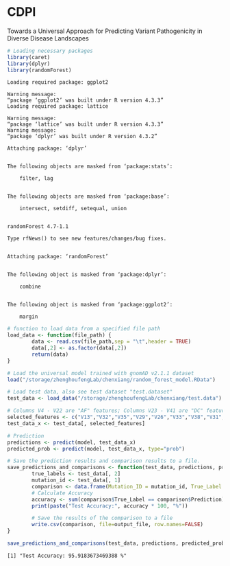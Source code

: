 # CDPI
Towards a Universal Approach for Predicting Variant Pathogenicity in Diverse Disease Landscapes
```R
# Loading necessary packages
library(caret)
library(dplyr)
library(randomForest)

```

    Loading required package: ggplot2
    
    Warning message:
    “package ‘ggplot2’ was built under R version 4.3.3”
    Loading required package: lattice
    
    Warning message:
    “package ‘lattice’ was built under R version 4.3.3”
    Warning message:
    “package ‘dplyr’ was built under R version 4.3.2”
    
    Attaching package: ‘dplyr’
    
    
    The following objects are masked from ‘package:stats’:
    
        filter, lag
    
    
    The following objects are masked from ‘package:base’:
    
        intersect, setdiff, setequal, union
    
    
    randomForest 4.7-1.1
    
    Type rfNews() to see new features/changes/bug fixes.
    
    
    Attaching package: ‘randomForest’
    
    
    The following object is masked from ‘package:dplyr’:
    
        combine
    
    
    The following object is masked from ‘package:ggplot2’:
    
        margin
    
    



```R
# function to load data from a specified file path
load_data <- function(file_path) {
        data <- read.csv(file_path,sep = "\t",header = TRUE)
        data[,2] <- as.factor(data[,2])
        return(data)
}

# Load the universal model trained with gnomAD v2.1.1 dataset
load("/storage/zhenghoufengLab/chenxiang/random_forest_model.RData")

# Load test data, also see test dataset "test.dataset"
test_data <- load_data("/storage/zhenghoufengLab/chenxiang/test.data")

# Columns V4 - V22 are "AF" features; Columns V23 - V41 are "DC" features
selected_features <- c("V13","V32","V35","V29","V26","V33","V38","V31","V30","V23","V34","V41","V36","V27","V28","V37","V39","V40","V24","V25","V12","V14","V15","V9","V18","V21","V10","V20","V8","V7","V19","V5","V4","V11","V6","V17","V22","V16")
test_data_x <- test_data[, selected_features]

```


```R
# Prediction
predictions <- predict(model, test_data_x)
predicted_prob <- predict(model, test_data_x, type="prob")

# Save the prediction results and comparison results to a file.
save_predictions_and_comparisons <- function(test_data, predictions, predicted_prob, output_file) {
        true_labels <- test_data[, 2]
        mutation_id <- test_data[, 1]
        comparison <- data.frame(Mutation_ID = mutation_id, True_Label = true_labels, Prediction = predictions, Prob = predicted_prob)
        # Calculate Accuracy
        accuracy <- sum(comparison$True_Label == comparison$Prediction) / nrow(comparison)
        print(paste("Test Accuracy:", accuracy * 100, "%"))

        # Save the results of the comparison to a file
        write.csv(comparison, file=output_file, row.names=FALSE)
}

save_predictions_and_comparisons(test_data, predictions, predicted_prob, "test.data.predicted_results")
```

    [1] "Test Accuracy: 95.9183673469388 %"



```R

```
